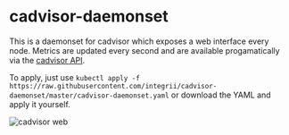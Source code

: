 # cadvisor-daemonset

This is a daemonset for cadvisor which exposes a web interface every node.  Metrics are updated every second and are available progamatically via the [cadvisor API](https://github.com/google/cadvisor/blob/master/docs/api.md).

To apply, just use `kubectl apply -f https://raw.githubusercontent.com/integrii/cadvisor-daemonset/master/cadvisor-daemonset.yaml` or download the YAML and apply it yourself.

![cadvisor web](https://github.com/integrii/cadvisor-daemonset/blob/master/cadvisor-web.png?raw=true)

